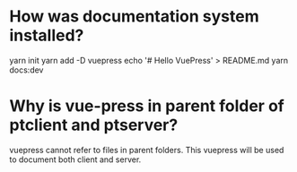 # How was documentation system installed?

yarn init
yarn add -D vuepress
echo '# Hello VuePress' > README.md
yarn docs:dev

# Why is vue-press in parent folder of ptclient and ptserver?

vuepress cannot refer to files in parent folders. This vuepress will be used to document both client and server.

